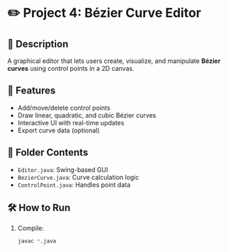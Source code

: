 # ✏️ Project 4: Bézier Curve Editor

## 📌 Description

A graphical editor that lets users create, visualize, and manipulate **Bézier curves** using control points in a 2D canvas.

## 🎯 Features

- Add/move/delete control points
- Draw linear, quadratic, and cubic Bézier curves
- Interactive UI with real-time updates
- Export curve data (optional)

## 📂 Folder Contents

- `Editor.java`: Swing-based GUI
- `BezierCurve.java`: Curve calculation logic
- `ControlPoint.java`: Handles point data

## 🛠 How to Run

1. Compile:
   ```bash
   javac *.java

